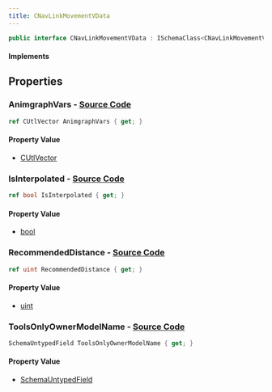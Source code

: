 ```yaml
---
title: CNavLinkMovementVData
---
```


```csharp
public interface CNavLinkMovementVData : ISchemaClass<CNavLinkMovementVData>, ISchemaField, ISchemaClass, INativeHandle
```

#### Implements

## Properties

### **AnimgraphVars** - [Source Code](https://github.com/swiftly-solution/swiftlys2/blob/main/managed/src/SwiftlyS2.Generated/Schemas/Interfaces/CNavLinkMovementVData.cs#L24)

```csharp
ref CUtlVector AnimgraphVars { get; }
```

#### Property Value

- [CUtlVector](/docs/api/)

### **IsInterpolated** - [Source Code](https://github.com/swiftly-solution/swiftlys2/blob/main/managed/src/SwiftlyS2.Generated/Schemas/Interfaces/CNavLinkMovementVData.cs#L19)

```csharp
ref bool IsInterpolated { get; }
```

#### Property Value

- [bool](https://learn.microsoft.com/dotnet/api/system.boolean)

### **RecommendedDistance** - [Source Code](https://github.com/swiftly-solution/swiftlys2/blob/main/managed/src/SwiftlyS2.Generated/Schemas/Interfaces/CNavLinkMovementVData.cs#L21)

```csharp
ref uint RecommendedDistance { get; }
```

#### Property Value

- [uint](https://learn.microsoft.com/dotnet/api/system.uint32)

### **ToolsOnlyOwnerModelName** - [Source Code](https://github.com/swiftly-solution/swiftlys2/blob/main/managed/src/SwiftlyS2.Generated/Schemas/Interfaces/CNavLinkMovementVData.cs#L17)

```csharp
SchemaUntypedField ToolsOnlyOwnerModelName { get; }
```

#### Property Value

- [SchemaUntypedField](/docs/api/shared/schemas/schemauntypedfield)


